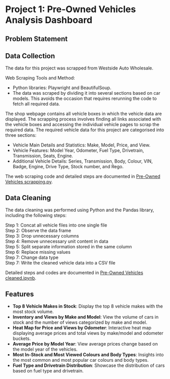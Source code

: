 # Project 1: Pre-Owned Vehicles Analysis Dashboard

## Problem Statement


## Data Collection 

The data for this project was scrapped from Westside Auto Wholesale.<br/>

Web Scraping Tools and Method:
- Python libraries: Playwright and BeautifulSoup. <br/>
- The data was scraped by dividing it into several sections based on car models.
  This avoids the occasion that requires rerunning the code to fetch all required data.

The shop webpage contains all vehicle boxes in which the vehicle data are displayed. The scrapping process involves finding all links associated with the vehicle boxes and accessing the individual vehicle pages to scrap the required data. The required vehicle data for this project are categorised into three sections: 
- Vehicle Main Details and Statistics: Make, Model, Price, and View.
- Vehicle Features: Model Year, Odometer, Fuel Type, Drivetrain, Transmission, Seats, Engine.
- Additional Vehicle Details: Series, Transmission, Body, Colour, VIN, Badge, Engine, Drive Type, Stock number, and Rego.<br />

The web scraping code and detailed steps are documented in [Pre-Owned Vehicles scrapping.py](https://github.com/Brenda-Chuang/Brenda-s-Portfolio/blob/main/Pre-Owned%20Vehicles%20Project/Vehicle%20scrapping%20code/Pre-Owned%20Vehicles%20scrapping.py).<br/>

## Data Cleaning

The data cleaning was performed using Python and the Pandas library, including the following steps:<br/>

Step 1: Concat all vehicle files into one single file <br/>
Step 2: Observe the data frame <br/>
Step 3: Drop unnecessary columns <br/>
Step 4: Remove unnecessary unit content in data <br/>
Step 5: Split separate information stored in the same column <br/>
Step 6: Replace missing values <br/>
Step 7: Change data type <br/>
Step 7: Write the cleaned vehicle data into a CSV file <br/>

Detailed steps and codes are documented in [Pre-Owned Vehicles cleaned.ipynb](https://github.com/Brenda-Chuang/Brenda-s-Portfolio/blob/main/Pre-Owned%20Vehicles%20Project/Vehicle%20scrapping%20code/Pre-Owned%20Vehicles_cleaned.ipynb).<br/>



## Features

- **Top 8 Vehicle Makes in Stock**: Display the top 8 vehicle makes with the most stock volume.
- **Inventory and Views by Make and Model**: View the volume of cars in stock and the number of views categorized by make and model.
- **Heat Map for Price and Views by Odometer**: Interactive heat map displaying average prices and total views by make/model and odometer buckets.
- **Average Price by Model Year**: View average prices change based on the model year of the vehicles.
- **Most In-Stock and Most Viewed Colours and Body Types**: Insights into the most common and most popular car colours and body types.
- **Fuel Type and Drivetrain Distribution**: Showcase the distribution of cars based on fuel type and drivetrain.
